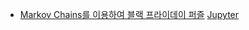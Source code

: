 - [Markov Chains를 이용하여 블랙 프라이데이 퍼즐](https://www.countbayesie.com/blog/2015/11/21/the-black-friday-puzzle-understanding-markov-chains) [Jupyter](https://github.com/zeran4/TrialAndError/blob/master/markov-chains.ipynb) 